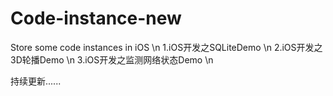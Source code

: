 # Code-instance-new
Store some code instances in iOS \n
1.iOS开发之SQLiteDemo \n
2.iOS开发之3D轮播Demo \n
3.iOS开发之监测网络状态Demo \n

持续更新......
